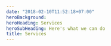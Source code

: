 ```yaml
---
date: "2018-02-10T11:52:18+07:00"
heroBackground: 
heroHeading: Services
heroSubHeading: Here's what we can do  
title: Services
---
```

